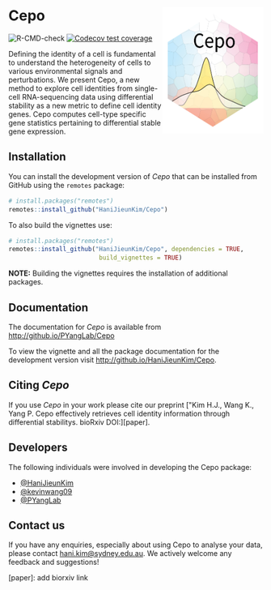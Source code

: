 Cepo <img src="man/figures/Cepo_logo.png" align="right" width="200" height="250"/>
================

![R-CMD-check](https://github.com/kevinwang09/Cepo/workflows/R-CMD-check/badge.svg)
[![Codecov test
coverage](https://codecov.io/gh/kevinwang09/Cepo/branch/master/graph/badge.svg)](https://codecov.io/gh/kevinwang09/Cepo?branch=master)

Defining the identity of a cell is fundamental to understand the heterogeneity of cells to various environmental signals and perturbations. We present Cepo, a new method to explore cell identities from single-cell RNA-sequencing data using differential stability as a new metric to define cell identity genes. Cepo computes cell-type specific gene statistics pertaining to differential stable gene expression. 

## Installation

You can install the development version of _Cepo_ that can be installed from GitHub
using the `remotes` package:

``` r
# install.packages("remotes")
remotes::install_github("HaniJieunKim/Cepo")
```

To also build the vignettes use:

``` r
# install.packages("remotes")
remotes::install_github("HaniJieunKim/Cepo", dependencies = TRUE,
                         build_vignettes = TRUE)
```

**NOTE:** Building the vignettes requires the installation of additional
packages.

## Documentation

The documentation for _Cepo_ is available from http://github.io/PYangLab/Cepo

To view the vignette and all the package documentation for the development
version visit http://github.io/HaniJieunKim/Cepo.

## Citing _Cepo_

If you use _Cepo_ in your work please cite
our preprint ["Kim H.J., Wang K., Yang P. Cepo effectively retrieves cell identity information through differential stabilitys. bioRxiv DOI:][paper].

## Developers

The following individuals were involved in developing the Cepo package: 

* [@HaniJieunKim](https://github.com/HaniJieunKim)
* [@kevinwang09](https://github.com/kevinwang09)
* [@PYangLab](https://github.com/PYangLab) 


## Contact us

If you have any enquiries, especially about using Cepo to analyse your data, please contact hani.kim@sydney.edu.au. We actively welcome any feedback and suggestions! 

[paper]: add biorxiv link
